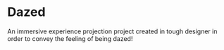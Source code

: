 # Dazed
An immersive experience projection project created in tough designer in order to convey the feeling of being dazed!
